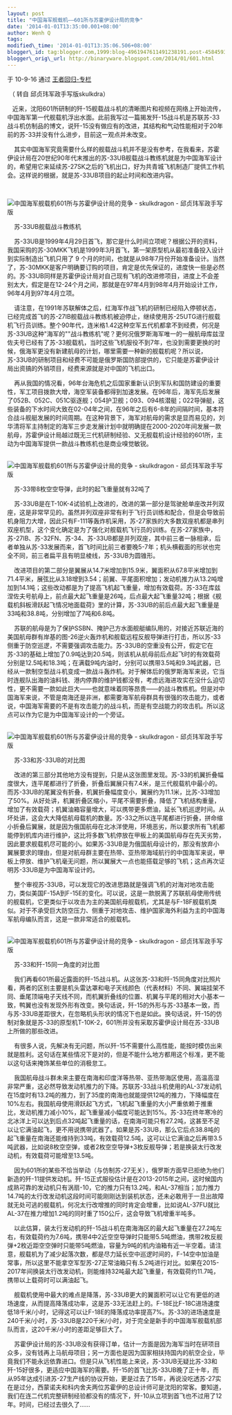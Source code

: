 ```yaml
--- 
layout: post 
title: "中国海军舰载机——601所与苏霍伊设计局的竞争"
date: '2014-01-01T13:35:00.001+08:00' 
author: Wenh Q
tags:
modified\_time: '2014-01-01T13:35:06.506+08:00' 
blogger\_id: tag:blogger.com,1999:blog-4961947611491238191.post-4584593461244112789
blogger\_orig\_url: http://binaryware.blogspot.com/2014/01/601.html
---
```

<div dir="ltr">

于 10-9-16 通过 [王者回归-专栏](http://blog.china.com/u/060604/863/)



 （ 转自 邱贞玮军政手写版skulkdra）

<div>

</div>

  
近来，沈阳601所研制的歼-15舰载战斗机的清晰图片和视频在网络上开始流传，中国海军第一代舰载机浮出水面。此前我写过一篇揭发歼-15战斗机是苏联苏-33战斗机仿制品的博文，说歼-15没有做应有的改进，其结构和气动性能相对于20年前的苏-33并没有什么进步，目前这一观点并未改变。

<div>

</div>

    其实中国海军究竟需要什么样的舰载战斗机并不是没有参考，在我看来，苏霍伊设计局在20世纪90年代末推出的苏-33UB舰载战斗教练机就是为中国海军设计的，希望用它来延续苏-27SK之后的飞机出口，好为共青城飞机制造厂提供工作机会。这样说的根据，就是苏-33UB项目的起止时间和改进内容。

   











![](http://image.club.china.com/twhb/1013/2010/9/15/1284515393854_353.jpg "中国海军舰载机601所与苏霍伊设计局的竞争 - skulkdragon - 邱贞玮军政手写版")

    苏-33UB舰载战斗教练机

    苏-33UB是1999年4月29日首飞，那它是什么时间立项呢？根据公开的资料，我国采购的苏-30MKK飞机是1999年3月首飞，第一架原型机从最初准备投入设计到实际制造出飞机只用了 9 个月的时间，也就是从98年7月份开始准备设计。当然了，苏-30MKK是客户明确要订购的项目，肯定是优先保证的，进度快一些是必然的。苏-33UB同样是苏霍伊设计局对自己现有飞机的改进修项目，进度上不会差别太大，假定是在12-24个月之间，那就是在97年4月到98年4月开始设计工作，96年4月到97年4月立项。

    请注意，在1991年苏联解体之后，红海军作战飞机的研制已经陷入停顿状态，已经完成首飞的苏-27IB舰载战斗教练机被迫停止，继续使用苏-25UTG进行舰载机飞行员训练。整个90年代，连米格1.42这种空军五代机都拿不到经费，何况是苏-33UB这种"海军的""战斗教练机"呢？更何况俄罗斯海军唯一的一艘航母库兹涅佐夫号已经有了苏-33舰载机，当时这些飞机服役不到7年，也没到需要更换的时候，俄海军更没有新建航母的计划，哪里需要一种新的舰载机呢？所以说，苏-33UB的研制项目和经费不可能是俄罗斯国防部提供的，它只能是苏霍伊设计局出资搞的外销项目，经费来源就是对中国的飞机出口。

    再从我国的情况看，96年台海危机之后国家重新认识到军队和国防建设的重要性，军工项目拨款大增，海空军装备都得到加速发展。在96年后，海军先后发展了052B、052C、051C驱逐舰；054护卫舰；093、094核潜艇；022导弹艇，这些装备的下水时间大致在02-04年之间，在96年之后有6-8年的间隔时间，基本符合战斗舰艇发展的时间周期。在这种背景下，海军对航母的需求是显而易见的，刘华清将军主持制定的海军三步走发展计划中就明确提在2000-2020年间发展一款航母，苏霍伊设计局越过既无三代机研制经验、又无舰载机设计经验的601所，主动为中国海军提供一款战斗教练机也是商业嗅觉敏锐。

    ![](http://image.club.china.com/twhb/1013/2010/9/15/1284515393855_354.jpg "中国海军舰载机601所与苏霍伊设计局的竞争 - skulkdragon - 邱贞玮军政手写版")

    苏-33带8枚空空导弹，此时的起飞重量就有32吨了

    苏-33UB是在T-10K-4试验机上改进的，改进的第一部分是驾驶舱单座改并列双座，这是非常罕见的。虽然并列双座非常有利于飞行员训练和配合，但是会导致前机身阻力大增，因此只有F-111等轰炸机采用，苏-27家族的大多数双座机都是串列双座机型，这个变化确定是为了强化对舰载机飞行员的训练。在苏-27家族中，苏-27IB、苏-32FN、苏-34、苏-33UB都是并列双座，其中前三者一脉相承，后者单独从苏-33发展而来，首飞时间比前三者要晚5-7年；机头横截面的形状也完全不同，前三者扁平且有明显棱线，苏-33UB为圆锥形。

    改进项目的第二部分是翼展从14.7米增加到15.9米，翼面积从67.8平米增加到71.4平米，展弦比从3.18增到3.54；前翼、平尾面积增加；发动机推力从13.2吨增加到14.1吨；这些改动都是为了提高飞机起飞重量，增加有效载荷。苏-33在库兹涅佐夫号航母上，前点最大起飞重量是26吨，后点最大起飞重量32吨；根据《舰载机斜板滑跃起飞情况地面载荷》里的计算，苏-33UB的前后点最大起飞重量是33吨和38.8吨，分别增加了7吨和6.8吨。

    苏联的航母是为了保护SSBN、掩护己方水面舰艇编队用的，对接近苏联近海的美国航母群有岸基的图-26逆火轰炸机和舰载远程反舰导弹进行打击，所以苏-33侧重于防空巡逻，不需要强调攻击能力。苏-33UB的空重没有公开，假定它在苏-33的基础上增加了0.9吨达到20.5吨，则该机从航母前后点起飞时的有效载荷分别是12.5吨和18.3吨；在满载9吨内油时，分别可以携带3.5吨和9.3吨武器，已经从一款制空型战斗机变成一款战斗轰炸机。对于解体后的俄罗斯海军来说，它当时连舰队出海的油料钱、港内停靠的维护钱都没有，考虑远海进攻实在没什么迫切性，更不需要一款如此巨大——也就意味着同等昂贵——的战斗教练机。但是对中国海军来说，不管是南海还是非洲，都需要海军航母群具有很强的攻击能力，或者说，中国海军需要的不是有攻击能力的战斗机，而是有空战能力的攻击机。所以这点可以作为它是为中国海军设计的一个旁证。

    ![](http://image.club.china.com/twhb/1013/2010/9/15/1284515393855_355.jpg "中国海军舰载机601所与苏霍伊设计局的竞争 - skulkdragon - 邱贞玮军政手写版")

    苏-33和苏-33UB的对比图

    改进的第三部分其他地方没有提到，只是从这张图里发现。苏-33的机翼折叠幅度很大，连平尾都进行了折叠，折叠后翼展只有7.4米，是三代舰载机中最小的。而苏-33UB的尾翼没有折叠，机翼折叠幅度变小，翼展约为11.1米，比苏-33增加了50%。从好处讲，机翼折叠区缩小，平尾不需要折叠，降低了飞机结构重量，增加了有效载荷；机翼油箱容量增大，可以携带更多燃油，延长飞机巡逻时间。从坏处讲，这会大大降低航母载机的数量。苏-33之所以连平尾都进行折叠，拼命缩小折叠后翼展，就是因为俄国航母在北冰洋使用，环境恶劣，所以要求所有飞机都能停到机库内进行维护，这比将多数飞机停放在甲板上的美国航母存在先天劣势，因此要求舰载机尽可能的小。如果苏-33UB是为俄国航母设计的，那没有放弃小翼展要求的理由，但是对航母群主要在热带、亚热带海域航行的中国海军来说，甲板上停放、维护飞机毫无问题，所以翼展大一点也能搭载足够的飞机；这点再次证明苏-33UB是为中国海军设计的。

    整个审视苏-33UB，可以发现它的改进思路就是强调飞机的对海对地攻击能力，类似美国F-15A到F-15E的变化。可以说，这是一款脱离了苏联航母使用传统的舰载机，它更类似于以攻击为主的美国航母舰载机，尤其是与F-18F舰载机类似。对于不承受巨大防空压力、侧重于对地攻击、维护国家海外利益为主的中国海军航母编队而言，这是一款非常适合的舰载机。

    ![](http://image.club.china.com/twhb/1013/2010/9/15/1284515393857_356.jpg "中国海军舰载机601所与苏霍伊设计局的竞争 - skulkdragon - 邱贞玮军政手写版")

    苏-33和歼-15同一角度的对比图

    我们再看601所最近露面的歼-15战斗机。从这张苏-33和歼-15同角度对比照片看，两者的区别主要是机头雷达罩和电子天线颜色（代表材料）不同、翼端挂架不同、垂尾顶端电子天线不同，而机翼折叠线的位置、机翼与平尾的相对大小基本一致，鸭翼也没有发现外形有改变。换句话说，歼-15的外形与苏-33基本一致，而与苏-33UB差距很大，在忽略机头形状的情况下也是如此。换句话说，歼-15的仿制对象就是苏-33的原型机T-10K-2，601所并没有采取苏霍伊设计局在苏-33UB上所做的那些改进。

    有很多人说，先解决有无问题，所以歼-15不需要什么高性能，能按时模仿出来就是胜利。这句话在某些情况下是对的，但是不能什么地方都用这个标准，更不能以这句话来掩饰某些单位的消极怠工。

    我国航母战斗群未来主要在南海和印度洋等热带、亚热带海区使用，高温高湿非常严重，这必然导致发动机推力的下降。苏联苏-33战斗机使用的AL-37发动机在15度时有13.2吨的推力，到了35度的南海也就能提供12吨的推力，下降幅度在10%左右。我国航母使用滑跃起飞方式，飞机起飞重量的大小严重依赖于推重比，发动机推力减小10%，起飞重量减小幅度可能达到15%。苏-33在终年寒冷的北冰洋上可以达到后点32吨起飞重量的话，在南海可能只有27.2吨，这甚至不足以让它满油起飞，更不用说携带武器了。如果是苏-33UB，那么它后点38.8吨的起飞重量在南海还能维持到33吨，有效载荷12.5吨，这可以让它满油之后再带3.5吨武器，比如说8枚空空弹，或者2枚空空导弹+3枚反舰导弹；若是换装太行改发动机，有效载荷可能增至13.5吨。

    因为601所的某些不恰当举动（与仿制苏-27无关），俄罗斯方面早已拒绝为他们新造的歼-11提供发动机。歼-15正式服役估计是在2013-2015年之间，这时候国内成熟可靠的发动机只有涡扇-10，它的推力只有13.2吨，和AL-37相当；加力推力14.7吨的太行改发动机这段时间可能刚刚达到装机状态，还未必敢用于一旦出故障就无处可逃的舰载机，何况太行改增推的同时肯定会增重，比如说AL-37FU就比AL-37在推力增加1.2吨的同时重了150公斤，这会导致飞机增重半吨多。



    以此估算，装太行发动机的歼-15战斗机在南海海区的最大起飞重量在27.2吨左右，有效载荷约为7.6吨，携带4中2近空空导弹时只能带5.5吨燃油，携带2枚反舰弹+2枚近距空空弹时只能带5吨燃油，容量为9吨的机内油箱有近一半空着。请注意，舰载机为了减少起落次数，都是尽力延长空中巡逻时间的，F-14空中加油是常事，所以这里不能拿空军型苏-27正常油箱只有.5.2吨进行对比。如果在2015-2017年间换装太行改发动机，则能维持32吨最大起飞重量，有效载荷约11.7吨，携带以上载荷时可以满油起飞。

    舰载机使用中最大的难点是降落，苏-33UB更大的翼面积可以让它有更低的进场速度，从而提高降落成功率，这是苏-33无法赶上的。F-18E比F-18C进场速度低18千米/小时，记得这可以让F-18E的降落成功率提高7%。苏-33的进场速度是240千米/小时，苏-33UB是220千米/小时，对于完全是新手的中国海军舰载机部队而言，这20千米/小时的差距足够巨大了。

    苏霍伊设计局的苏-33UB没有获得订单，估计一方面是因为海军当时在研项目众多，没有钱再上马航母项目；另一方面也是因为国家相扶持国内的航空企业，毕竟我们不能永远依靠进口。但是只从飞机性能上来说，苏-33UB无疑比苏-33和歼-15好很多，更适应中国海军的需要。歼-15的首飞比苏-33UB晚了正十年，而从95年达成引进苏-27生产线的协议开始，更是过去了15年，再说没吃透苏-27实在是过分，西蒙诺夫和科内舍夫两位苏霍伊的总设计师可是沈阳的常客。要知道，我们在连二代机完整研制经验都没有的情况下，歼-10从立项到首飞也不过用了12年。时间，已经过去很久了……

</div>

